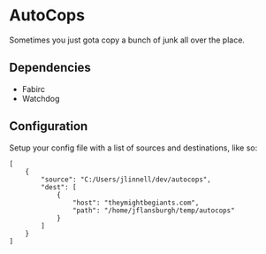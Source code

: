 # AutoCops

Sometimes you just gota copy a bunch of junk all over the place.

## Dependencies
* Fabirc
* Watchdog

## Configuration

Setup your config file with a list of sources and destinations, like so:

```
[
    {
        "source": "C:/Users/jlinnell/dev/autocops",
        "dest": [
            {
                "host": "theymightbegiants.com",
                "path": "/home/jflansburgh/temp/autocops"
            }
        ]
    }
]
```

